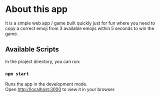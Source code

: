 # About this app

It is a simple web app / game built quickly just for fun where you need to copy a correct emoji from 3 available emojis within 5 seconds to win the game.

## Available Scripts

In the project directory, you can run:

### `npm start`

Runs the app in the development mode.\
Open [http://localhost:3000](http://localhost:3000) to view it in your browser.
